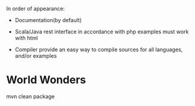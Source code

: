 In order of appearance:

- Documentation(by default)
- Scala/Java rest interface
    in accordance with php examples
    must work with html
   
- Compiler
    provide an easy way to compile sources for all languages, and/or examples



World Wonders
=============

mvn clean package
